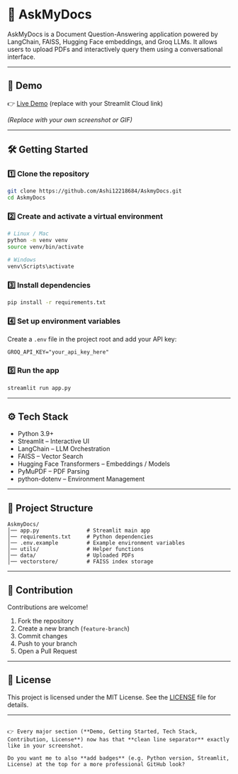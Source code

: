 # 📘 AskMyDocs

AskMyDocs is a Document Question-Answering application powered by LangChain, FAISS, Hugging Face embeddings, and Groq LLMs. It allows users to upload PDFs and interactively query them using a conversational interface.

---

## 🚀 Demo
👉 [Live Demo](#) (replace with your Streamlit Cloud link)

*(Replace with your own screenshot or GIF)*

---

## 🛠 Getting Started

### 1️⃣ Clone the repository
```bash
git clone https://github.com/Ashi12218684/AskmyDocs.git
cd AskmyDocs
````

### 2️⃣ Create and activate a virtual environment

```bash
# Linux / Mac
python -m venv venv
source venv/bin/activate

# Windows
venv\Scripts\activate
```

### 3️⃣ Install dependencies

```bash
pip install -r requirements.txt
```

### 4️⃣ Set up environment variables

Create a `.env` file in the project root and add your API key:

```
GROQ_API_KEY="your_api_key_here"
```

### 5️⃣ Run the app

```bash
streamlit run app.py
```

---

## ⚙ Tech Stack

* Python 3.9+
* Streamlit – Interactive UI
* LangChain – LLM Orchestration
* FAISS – Vector Search
* Hugging Face Transformers – Embeddings / Models
* PyMuPDF – PDF Parsing
* python-dotenv – Environment Management

---

## 📂 Project Structure

```
AskmyDocs/
│── app.py               # Streamlit main app
│── requirements.txt     # Python dependencies
│── .env.example         # Example environment variables
│── utils/               # Helper functions
│── data/                # Uploaded PDFs
│── vectorstore/         # FAISS index storage
```

---

## 🤝 Contribution

Contributions are welcome!

1. Fork the repository
2. Create a new branch (`feature-branch`)
3. Commit changes
4. Push to your branch
5. Open a Pull Request

---

## 📜 License

This project is licensed under the MIT License. See the [LICENSE](LICENSE) file for details.

---

```

👉 Every major section (**Demo, Getting Started, Tech Stack, Contribution, License**) now has that **clean line separator** exactly like in your screenshot.  

Do you want me to also **add badges** (e.g. Python version, Streamlit, License) at the top for a more professional GitHub look?
```

